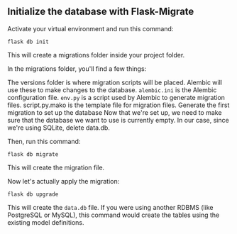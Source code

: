 ## Initialize the database with Flask-Migrate
Activate your virtual environment and run this command:

```flask db init```

This will create a migrations folder inside your project folder.

In the migrations folder, you'll find a few things:

The versions folder is where migration scripts will be placed. Alembic will use these to make changes to the
database.
```alembic.ini``` is the Alembic configuration file.
```env.py``` is a script used by Alembic to generate migration files.
script.py.mako is the template file for migration files.
Generate the first migration to set up the database
Now that we're set up, we need to make sure that the database we want to use is currently empty. In our case, since
we're using SQLite, delete data.db.

Then, run this command:

```flask db migrate```

This will create the migration file.

Now let's actually apply the migration:

```flask db upgrade```

This will create the ```data.db``` file. If you were using another RDBMS (like PostgreSQL or MySQL), this command would
create
the tables using the existing model definitions.